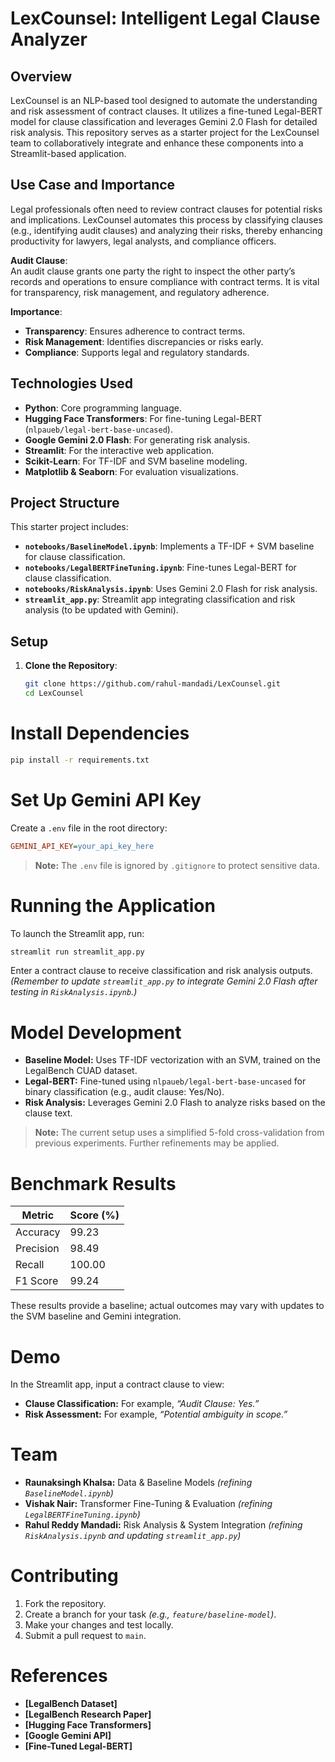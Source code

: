 # LexCounsel: Intelligent Legal Clause Analyzer

## Overview

LexCounsel is an NLP-based tool designed to automate the understanding and risk assessment of contract clauses. It utilizes a fine-tuned Legal-BERT model for clause classification and leverages Gemini 2.0 Flash for detailed risk analysis. This repository serves as a starter project for the LexCounsel team to collaboratively integrate and enhance these components into a Streamlit-based application.

## Use Case and Importance

Legal professionals often need to review contract clauses for potential risks and implications. LexCounsel automates this process by classifying clauses (e.g., identifying audit clauses) and analyzing their risks, thereby enhancing productivity for lawyers, legal analysts, and compliance officers.

**Audit Clause**:  
An audit clause grants one party the right to inspect the other party’s records and operations to ensure compliance with contract terms. It is vital for transparency, risk management, and regulatory adherence.

**Importance**:  
- **Transparency**: Ensures adherence to contract terms.  
- **Risk Management**: Identifies discrepancies or risks early.  
- **Compliance**: Supports legal and regulatory standards.

## Technologies Used

- **Python**: Core programming language.
- **Hugging Face Transformers**: For fine-tuning Legal-BERT (`nlpaueb/legal-bert-base-uncased`).
- **Google Gemini 2.0 Flash**: For generating risk analysis.
- **Streamlit**: For the interactive web application.
- **Scikit-Learn**: For TF-IDF and SVM baseline modeling.
- **Matplotlib & Seaborn**: For evaluation visualizations.

## Project Structure

This starter project includes:  
- **`notebooks/BaselineModel.ipynb`**: Implements a TF-IDF + SVM baseline for clause classification.  
- **`notebooks/LegalBERTFineTuning.ipynb`**: Fine-tunes Legal-BERT for clause classification.  
- **`notebooks/RiskAnalysis.ipynb`**: Uses Gemini 2.0 Flash for risk analysis.  
- **`streamlit_app.py`**: Streamlit app integrating classification and risk analysis (to be updated with Gemini).

## Setup

1. **Clone the Repository**:  
   ```bash
   git clone https://github.com/rahul-mandadi/LexCounsel.git
   cd LexCounsel
# Install Dependencies

```bash
pip install -r requirements.txt
```

# Set Up Gemini API Key

Create a `.env` file in the root directory:

```ini
GEMINI_API_KEY=your_api_key_here
```

> **Note:** The `.env` file is ignored by `.gitignore` to protect sensitive data.

# Running the Application

To launch the Streamlit app, run:

```bash
streamlit run streamlit_app.py
```

Enter a contract clause to receive classification and risk analysis outputs. *(Remember to update `streamlit_app.py` to integrate Gemini 2.0 Flash after testing in `RiskAnalysis.ipynb`.)*

# Model Development

- **Baseline Model:** Uses TF-IDF vectorization with an SVM, trained on the LegalBench CUAD dataset.
- **Legal-BERT:** Fine-tuned using `nlpaueb/legal-bert-base-uncased` for binary classification (e.g., audit clause: Yes/No).
- **Risk Analysis:** Leverages Gemini 2.0 Flash to analyze risks based on the clause text.

> **Note:** The current setup uses a simplified 5-fold cross-validation from previous experiments. Further refinements may be applied.

# Benchmark Results

| Metric     | Score (%) |
|------------|----------|
| Accuracy   | 99.23    |
| Precision  | 98.49    |
| Recall     | 100.00   |
| F1 Score   | 99.24    |

These results provide a baseline; actual outcomes may vary with updates to the SVM baseline and Gemini integration.

# Demo

In the Streamlit app, input a contract clause to view:

- **Clause Classification:** For example, *“Audit Clause: Yes.”*
- **Risk Assessment:** For example, *“Potential ambiguity in scope.”*


# Team

- **Raunaksingh Khalsa:** Data & Baseline Models *(refining `BaselineModel.ipynb`)*
- **Vishak Nair:** Transformer Fine-Tuning & Evaluation *(refining `LegalBERTFineTuning.ipynb`)*
- **Rahul Reddy Mandadi:** Risk Analysis & System Integration *(refining `RiskAnalysis.ipynb` and updating `streamlit_app.py`)*

# Contributing

1. Fork the repository.
2. Create a branch for your task *(e.g., `feature/baseline-model`)*.
3. Make your changes and test locally.
4. Submit a pull request to `main`.



# References

- **[LegalBench Dataset]**
- **[LegalBench Research Paper]**
- **[Hugging Face Transformers]**
- **[Google Gemini API]**
- **[Fine-Tuned Legal-BERT]**
